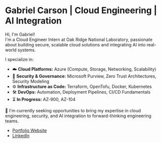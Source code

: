 # Gabriel Carson | Cloud Engineering | AI Integration 

Hi, I'm Gabriel!  
I'm a Cloud Engineer Intern at Oak Ridge National Laboratory, passionate about building secure, scalable cloud solutions and integrating AI into real-world systems.

I specialize in:
- ☁️ **Cloud Platforms:** Azure (Compute, Storage, Networking, Scalability)
- 🔐 **Security & Governance:** Microsoft Purview, Zero Trust Architectures, Security Modeling
- ⚙️ **Infrastructure as Code:** Terraform, OpenTofu, Docker, Kubernetes
- 🛠️ **DevOps:** Automation, Deployment Pipelines, CI/CD Fundamentals
- ⏳ **In Progress:** AZ-900, AZ-104

🔎 I'm currently seeking opportunities to bring my expertise in cloud engineering, security, and AI integration to forward-thinking engineering teams.

- [Portfolio Website](https://resume-site-puce.vercel.app/)
- [LinkedIn](https://www.linkedin.com/in/gabriel-carson-26b140259/)
